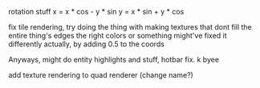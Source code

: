 
rotation stuff
x = x * cos - y * sin
y = x * sin + y * cos

fix tile rendering, try doing the thing with making textures that dont fill the entire thing's edges the right colors or something
might've fixed it differently actually, by adding 0.5 to the coords

Anyways, might do entity highlights and stuff, hotbar fix. k byee

add texture rendering to quad renderer (change name?)